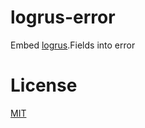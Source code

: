 # logrus-error

Embed [logrus](https://github.com/sirupsen/logrus).Fields into error

# License

[MIT](LICENSE)
